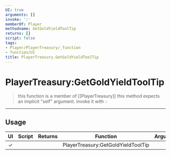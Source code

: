 ```yaml
---
UI: true
arguments: []
invoke: ':'
memberOf: Player
methodname: GetGoldYieldToolTip
returns: []
script: false
tags:
- Player/PlayerTreasury/_function
- function/UI
title: PlayerTreasury.GetGoldYieldToolTip
---
```

# PlayerTreasury:GetGoldYieldToolTip
> this function is a member of [[PlayerTreasury]]
> this method expects an implicit "self" argument. invoke it with `:`
-----
## Usage
|  UI | Script | Returns | Function | Arguments |
|:---:|:------:|-------:|:--------:|:---------|
|✓| ||PlayerTreasury:GetGoldYieldToolTip||
